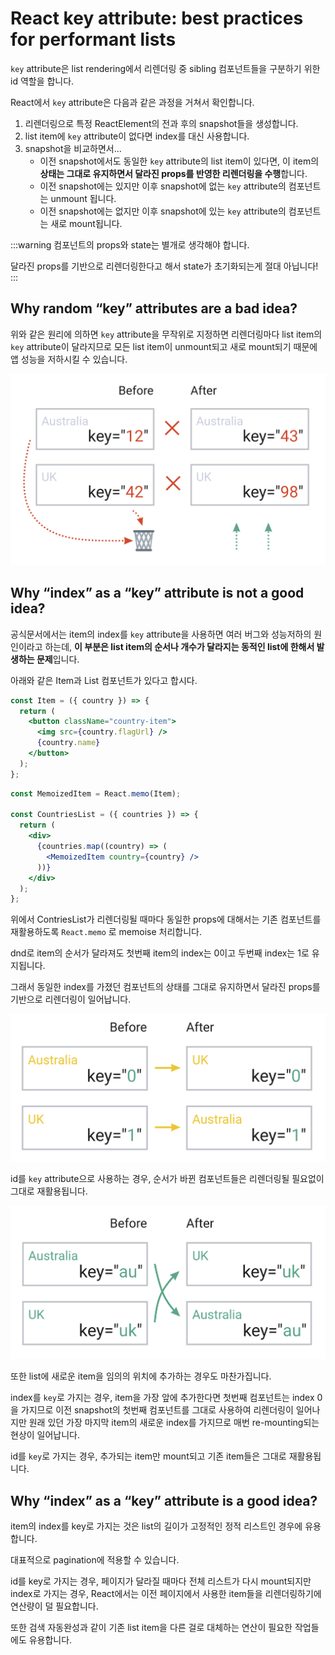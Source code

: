 # React key attribute: best practices for performant lists

`key` attribute은 list rendering에서 리렌더링 중 sibling 컴포넌트들을 구분하기 위한 id 역할을 합니다.

React에서 `key` attribute은 다음과 같은 과정을 거쳐서 확인합니다.

1. 리렌더링으로 특정 ReactElement의 전과 후의 snapshot들을 생성합니다.
2. list item에 `key` attribute이 없다면 index를 대신 사용합니다.
3. snapshot을 비교하면서…
   - 이전 snapshot에서도 동일한 `key` attribute의 list item이 있다면, 이 item의 **상태는 그대로 유지하면서 달라진 props를 반영한 리렌더링을 수행**합니다.
   - 이전 snapshot에는 있지만 이후 snapshot에 없는 `key` attribute의 컴포넌트는 unmount 됩니다.
   - 이전 snapshot에는 없지만 이후 snapshot에 있는 `key` attribute의 컴포넌트는 새로 mount됩니다.

:::warning
컴포넌트의 props와 state는 별개로 생각해야 합니다.

달라진 props를 기반으로 리렌더링한다고 해서 state가 초기화되는게 절대 아닙니다!
:::

## Why random “key” attributes are a bad idea?

위와 같은 원리에 의하면 `key` attribute을 무작위로 지정하면 리렌더링마다 list item의 `key` attribute이 달라지므로 모든 list item이 unmount되고 새로 mount되기 때문에 앱 성능을 저하시킬 수 있습니다.

![random-keys-list.png](../image/random-keys-list.png)

## Why “index” as a “key” attribute is not a good idea?

공식문서에서는 item의 index를 `key` attribute을 사용하면 여러 버그와 성능저하의 원인이라고 하는데, **이 부분은 list item의 순서나 개수가 달라지는 동적인 list에 한해서 발생하는 문제**입니다.

아래와 같은 Item과 List 컴포넌트가 있다고 합시다.

```jsx
const Item = ({ country }) => {
  return (
    <button className="country-item">
      <img src={country.flagUrl} />
      {country.name}
    </button>
  );
};
```

```jsx
const MemoizedItem = React.memo(Item);

const CountriesList = ({ countries }) => {
  return (
    <div>
      {countries.map((country) => (
        <MemoizedItem country={country} />
      ))}
    </div>
  );
};
```

위에서 ContriesList가 리렌더링될 때마다 동일한 props에 대해서는 기존 컴포넌트를 재활용하도록 `React.memo` 로 memoise 처리합니다.

dnd로 item의 순서가 달라져도 첫번째 item의 index는 0이고 두번째 index는 1로 유지됩니다.

그래서 동일한 index를 가졌던 컴포넌트의 상태를 그대로 유지하면서 달라진 props를 기반으로 리렌더링이 일어납니다.

![index-based-sorted-list.png](../image/index-based-sorted-list.png)

id를 `key` attribute으로 사용하는 경우, 순서가 바뀐 컴포넌트들은 리렌더링될 필요없이 그대로 재활용됩니다.

![id-based-sorted.png](../image/id-based-sorted.png)

또한 list에 새로운 item을 임의의 위치에 추가하는 경우도 마찬가집니다.

index를 `key`로 가지는 경우, item을 가장 앞에 추가한다면 첫번째 컴포넌트는 index 0을 가지므로 이전 snapshot의 첫번째 컴포넌트를 그대로 사용하여 리렌더링이 일어나지만 원래 있던 가장 마지막 item의 새로운 index를 가지므로 매번 re-mounting되는 현상이 일어납니다.

id를 `key`로 가지는 경우, 추가되는 item만 mount되고 기존 item들은 그대로 재활용됩니다.

## Why “index” as a “key” attribute is a good idea?

item의 index를 key로 가지는 것은 list의 길이가 고정적인 정적 리스트인 경우에 유용합니다.

대표적으로 pagination에 적용할 수 있습니다.

id를 key로 가지는 경우, 페이지가 달라질 때마다 전체 리스트가 다시 mount되지만 index로 가지는 경우, React에서는 이전 페이지에서 사용한 item들을 리렌더링하기에 연산량이 덜 필요합니다.

또한 검색 자동완성과 같이 기존 list item을 다른 걸로 대체하는 연산이 필요한 작업들에도 유용합니다.
